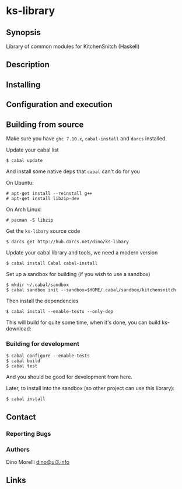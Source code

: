 # ks-library


## Synopsis

Library of common modules for KitchenSnitch (Haskell)


## Description


## Installing


## Configuration and execution


## Building from source

Make sure you have `ghc 7.10.x`, `cabal-install` and `darcs` installed.

Update your cabal list

    $ cabal update

And install some native deps that `cabal` can't do for you

On Ubuntu:

    # apt-get install --reinstall g++ 
    # apt-get install libzip-dev

On Arch Linux:

    # pacman -S libzip

Get the `ks-libary` source code

    $ darcs get http://hub.darcs.net/dino/ks-libary

Update your cabal library and tools, we need a modern version

    $ cabal install Cabal cabal-install

Set up a sandbox for building (if you wish to use a sandbox)

    $ mkdir ~/.cabal/sandbox
    $ cabal sandbox init --sandbox=$HOME/.cabal/sandbox/kitchensnitch

Then install the dependencies

    $ cabal install --enable-tests --only-dep

This will build for quite some time, when it's done, you can build
ks-download:


### Building for development

    $ cabal configure --enable-tests
    $ cabal build
    $ cabal test

And you should be good for development from here.

Later, to install into the sandbox (so other project can use this library):

    $ cabal install


## Contact

### Reporting Bugs

### Authors

Dino Morelli <dino@ui3.info>


## Links

